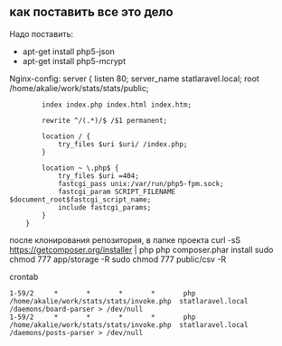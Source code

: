 ## как поставить все это дело
  Надо поставить:
  - apt-get install php5-json
  - apt-get install php5-mcrypt
  
  Nginx-config:
        server {
            listen  80;
            server_name statlaravel.local;
            root /home/akalie/work/stats/stats/public;

            index index.php index.html index.htm;

            rewrite ^/(.*)/$ /$1 permanent;

            location / {
                try_files $uri $uri/ /index.php;
            }

            location ~ \.php$ {
                try_files $uri =404;
                fastcgi_pass unix:/var/run/php5-fpm.sock;
                fastcgi_param SCRIPT_FILENAME $document_root$fastcgi_script_name;
                include fastcgi_params;
            }
        }


  после клонирования репозитория, в папке проекта
  curl -sS https://getcomposer.org/installer | php
  php composer.phar install
  sudo chmod 777 app/storage -R
  sudo chmod 777 public/csv -R

  crontab

    1-59/2     *       *       *       *       php /home/akalie/work/stats/stats/invoke.php  statlaravel.local /daemons/board-parser > /dev/null
    1-59/2     *       *       *       *       php /home/akalie/work/stats/stats/invoke.php  statlaravel.local /daemons/posts-parser > /dev/null
